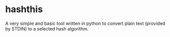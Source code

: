 hashthis
========

A very simple and basic tool written in python to convert plain text (provided by STDIN) to a selected hash algorithm.
